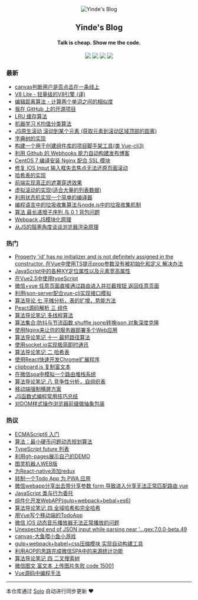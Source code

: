 <p align="center"><img alt="Yinde's  Blog" src="https://avatars1.githubusercontent.com/u/23502338?v=4"></p><h2 align="center">
Yinde's  Blog
</h2>

<h4 align="center">Talk is cheap. Show me the code.</h4>
<p align="center"><a title="Yinde's  Blog" target="_blank" href="https://github.com/zhangzhengyi12/solo-blog"><img src="https://img.shields.io/github/last-commit/zhangzhengyi12/solo-blog.svg?style=flat-square&color=FF9900"></a>
<a title="GitHub repo size in bytes" target="_blank" href="https://github.com/zhangzhengyi12/solo-blog"><img src="https://img.shields.io/github/repo-size/zhangzhengyi12/solo-blog.svg?style=flat-square"></a>
<a title="Solo Version" target="_blank" href="https://github.com/b3log/solo/releases"><img src="https://img.shields.io/badge/solo-3.6.4-f1e05a.svg?style=flat-square&color=blueviolet"></a>
<a title="Hits" target="_blank" href="https://github.com/b3log/hits"><img src="https://hits.b3log.org/zhangzhengyi12/solo-blog.svg"></a></p>

### 最新

* [canvas判断用户是否点击在一条线上](https://blog.yinode.tech/articles/2019/10/02/1570005180369.html)
* [V8 Lite - 轻量级的V8引擎 (译)](https://blog.yinode.tech/articles/2019/09/13/1568377457515.html)
* [编辑距离算法 - 计算两个单词之间的相似度](https://blog.yinode.tech/articles/2019/09/10/1568087483677.html)
* [我在 GitHub 上的开源项目](https://blog.yinode.tech/my-github-repos)
* [LRU 缓存算法 ](https://blog.yinode.tech/articles/2019/09/06/1567751007304.html)
* [机器学习 K均值分类算法](https://blog.yinode.tech/articles/2019/09/06/1567750946865.html)
* [JS原生滚动 滚动到某个元素 (获取元素到滚动区域顶部的距离)](https://blog.yinode.tech/articles/2019/09/06/1567749034413.html)
* [字典树的实现](https://blog.yinode.tech/articles/2019/08/09/1567739709922.html)
* [构建一个用于创建组件库的项目脚手架工具(类 Vue-cli3)](https://blog.yinode.tech/articles/2019/07/09/1567739718744.html)
* [利用 Github 的 Webhooks 能力自动构建发布博客](https://blog.yinode.tech/articles/2019/06/24/1567739722748.html)
* [CentOS 7 编译安装 Nginx 配合 SSL 模块](https://blog.yinode.tech/articles/2019/06/20/1567739721086.html)
* [修复 IOS Input 输入框失去焦点无法还原页面滚动](https://blog.yinode.tech/articles/2019/06/13/1567739688277.html)
* [哈希表的实现](https://blog.yinode.tech/articles/2019/04/21/1567739698258.html)
* [前端实现真正的遮罩穿透效果](https://blog.yinode.tech/articles/2019/04/14/1567739716985.html)
* [虚拟滚动的实现(适合大量的列表数据)](https://blog.yinode.tech/articles/2019/04/08/1567739693051.html)
* [利用状态机实现一个简单的编译器](https://blog.yinode.tech/articles/2019/03/31/1567739711055.html)
* [编程语言中的垃圾收集算法与node.js中的垃圾收集机制](https://blog.yinode.tech/articles/2019/03/21/1567739698612.html)
* [算法 最长递增子序列 与 0 1 背包问题](https://blog.yinode.tech/articles/2019/03/09/1567739712780.html)
* [Webpack JS模块化原理](https://blog.yinode.tech/articles/2019/03/01/1567739702120.html)
* [从JS的阻塞角度谈谈浏览器渲染原理](https://blog.yinode.tech/articles/2019/01/30/1567739691731.html)

### 热门

* [Property 'id' has no initializer and is not definitely assigned in the constructor. 在Vue中使用TS提示prop参数没有被初始化和定义 解决办法](https://blog.yinode.tech/articles/2018/03/26/1567739714518.html)
* [JavaScript中的各种XY定位属性以及元素宽高属性](https://blog.yinode.tech/articles/2019/01/21/1567739719667.html)
* [在Vue2.5中使用typeScript](https://blog.yinode.tech/articles/2018/01/10/1567739703353.html)
* [微信+vue 任意页面直接通过路由进入并拦截按钮  返回任意页面](https://blog.yinode.tech/articles/2018/10/30/1567739707176.html)
* [利用json-server配合vue-cli实现接口模拟](https://blog.yinode.tech/articles/2017/08/13/1567739707620.html)
* [算法导论 七 平摊分析，表的扩增，势能方法](https://blog.yinode.tech/articles/2018/07/21/1567739689807.html)
* [Peact源码解析 三 组件](https://blog.yinode.tech/articles/2018/01/01/1567739717405.html)
* [算法导论笔记 多线程算法](https://blog.yinode.tech/articles/2018/09/28/1567739705579.html)
* [算法集合:防抖与节流函数,shuffle,jsonp转换json,对象深度克隆](https://blog.yinode.tech/articles/2017/11/24/1567739713914.html)
* [使用Nginx来让你的服务器部署多个Web应用](https://blog.yinode.tech/articles/2018/05/17/1567739699293.html)
* [算法导论笔记 十一 最短路径算法](https://blog.yinode.tech/articles/2018/08/31/1567739713632.html)
* [使用socket.io实现极简即时通讯](https://blog.yinode.tech/articles/2017/09/02/1567739695298.html)
* [算法导论笔记 二 哈希表](https://blog.yinode.tech/articles/2018/06/18/1567739710701.html)
* [使用React快速开发Chrome扩展程序](https://blog.yinode.tech/articles/2018/04/29/1567739706085.html)
* [clipboard.js 复制富文本](https://blog.yinode.tech/articles/2018/12/01/1567739703595.html)
* [在微信spa中模拟一个路由堆栈系统](https://blog.yinode.tech/articles/2018/10/14/1567739716016.html)
* [算法导论笔记 八 竞争性分析，自组织表](https://blog.yinode.tech/articles/2018/07/29/1567739718438.html)
* [移动端强制横屏方案](https://blog.yinode.tech/articles/2019/01/25/1567739690533.html)
* [JS函数式编程常用技巧总结](https://blog.yinode.tech/articles/2017/11/24/1567739704889.html)
* [对DOM样式操作浏览器前缀做抽象包装](https://blog.yinode.tech/articles/2017/10/17/1567739709236.html)

### 热议

* [ECMAScript6 入门](https://blog.yinode.tech/articles/2017/06/15/1567739685724.html)
* [算法：最小硬币问题动态规划算法](https://blog.yinode.tech/articles/2018/10/12/1567739686332.html)
* [TypeScript future 列表](https://blog.yinode.tech/articles/2018/01/05/1567739686890.html)
* [利用gh-pages展示自己的DEMO](https://blog.yinode.tech/articles/2017/06/15/1567739687435.html)
* [图灵机器人WEB版](https://blog.yinode.tech/articles/2017/08/02/1567739687947.html)
* [为React-native添加redux](https://blog.yinode.tech/articles/2018/02/26/1567739688783.html)
* [转制一个Todo App 为 PWA 应用](https://blog.yinode.tech/articles/2018/01/10/1567739689324.html)
* [微信webapp分享出去带分享参数 form 导致进入分享无法正常匹配路由 vue](https://blog.yinode.tech/articles/2018/10/02/1567739690259.html)
* [JavaScript 类与行为委托](https://blog.yinode.tech/articles/2017/06/14/1567739690783.html)
* [组件化开发WebAPP(gulp+webpack+bebal+es6)](https://blog.yinode.tech/articles/2017/07/08/1567739691232.html)
* [算法导论笔记 四 全域哈希和完全哈希](https://blog.yinode.tech/articles/2018/06/20/1567739692223.html)
* [用Vue写个移动端的TodoApp](https://blog.yinode.tech/articles/2017/08/28/1567739692571.html)
* [微信 IOS 动态音乐播放器无法正常播放的问题](https://blog.yinode.tech/articles/2018/10/14/1567739693359.html)
* [Unexpected end of JSON input while parsing near '...gex:7.0.0-beta.49](https://blog.yinode.tech/articles/2018/06/25/1567739693869.html)
* [canvas-大鱼喂小鱼小游戏](https://blog.yinode.tech/articles/2017/12/16/1567739694071.html)
* [gulp+webpack+babel+css压缩模块 实现自动构建工具](https://blog.yinode.tech/articles/2017/07/04/1567739694478.html)
* [利用AOP的思路完成微信SPA中的来源统计功能](https://blog.yinode.tech/articles/2018/11/16/1567739694840.html)
* [算法导论笔记 四 二叉搜索树](https://blog.yinode.tech/articles/2018/06/23/1567739695690.html)
* [微信图文 富文本  上传图片失败 code 15001](https://blog.yinode.tech/articles/2018/12/05/1567739695980.html)
* [Vue源码中编程手法](https://blog.yinode.tech/articles/2018/12/19/1567739696223.html)

---

本仓库通过 [Solo](https://github.com/b3log/solo) 自动进行同步更新 ❤️ 